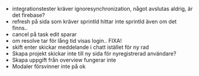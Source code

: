 * integrationstester kräver ignoresynchronization, något avslutas aldrig, är det firebase?
* refresh på sida som kräver sprintId hittar inte sprintId även om det finns..
* cancel på task edit sparar
* om resolve tar för lång tid visas login.. FIXA!
* skift enter skickar meddelande i chatt istället för ny rad
* Skapa projekt skickar inte till ny sida för nyregistrerad användare?
* Skapa uppgift från overview fungerar inte
* Modaler försvinner inte på ok